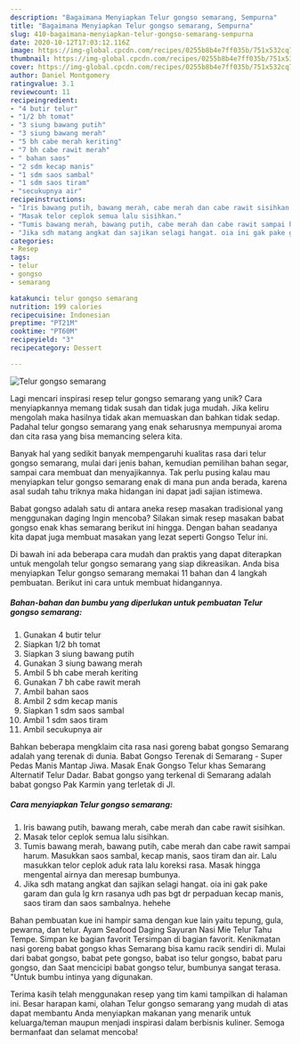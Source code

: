 ```yaml
---
description: "Bagaimana Menyiapkan Telur gongso semarang, Sempurna"
title: "Bagaimana Menyiapkan Telur gongso semarang, Sempurna"
slug: 410-bagaimana-menyiapkan-telur-gongso-semarang-sempurna
date: 2020-10-12T17:03:12.116Z
image: https://img-global.cpcdn.com/recipes/0255b8b4e7ff035b/751x532cq70/telur-gongso-semarang-foto-resep-utama.jpg
thumbnail: https://img-global.cpcdn.com/recipes/0255b8b4e7ff035b/751x532cq70/telur-gongso-semarang-foto-resep-utama.jpg
cover: https://img-global.cpcdn.com/recipes/0255b8b4e7ff035b/751x532cq70/telur-gongso-semarang-foto-resep-utama.jpg
author: Daniel Montgomery
ratingvalue: 3.1
reviewcount: 11
recipeingredient:
- "4 butir telur"
- "1/2 bh tomat"
- "3 siung bawang putih"
- "3 siung bawang merah"
- "5 bh cabe merah keriting"
- "7 bh cabe rawit merah"
- " bahan saos"
- "2 sdm kecap manis"
- "1 sdm saos sambal"
- "1 sdm saos tiram"
- "secukupnya air"
recipeinstructions:
- "Iris bawang putih, bawang merah, cabe merah dan cabe rawit sisihkan."
- "Masak telor ceplok semua lalu sisihkan."
- "Tumis bawang merah, bawang putih, cabe merah dan cabe rawit sampai harum. Masukkan saos sambal, kecap manis, saos tiram dan air. Lalu masukkan telor ceplok aduk rata lalu koreksi rasa. Masak hingga mengental airnya dan meresap bumbunya."
- "Jika sdh matang angkat dan sajikan selagi hangat. oia ini gak pake garam dan gula lg krn rasanya udh pas bgt dr perpaduan kecap manis, saos tiram dan saos sambalnya. hehehe"
categories:
- Resep
tags:
- telur
- gongso
- semarang

katakunci: telur gongso semarang 
nutrition: 199 calories
recipecuisine: Indonesian
preptime: "PT21M"
cooktime: "PT60M"
recipeyield: "3"
recipecategory: Dessert

---
```



![Telur gongso semarang](https://img-global.cpcdn.com/recipes/0255b8b4e7ff035b/751x532cq70/telur-gongso-semarang-foto-resep-utama.jpg)

Lagi mencari inspirasi resep telur gongso semarang yang unik? Cara menyiapkannya memang tidak susah dan tidak juga mudah. Jika keliru mengolah maka hasilnya tidak akan memuaskan dan bahkan tidak sedap. Padahal telur gongso semarang yang enak seharusnya mempunyai aroma dan cita rasa yang bisa memancing selera kita.

Banyak hal yang sedikit banyak mempengaruhi kualitas rasa dari telur gongso semarang, mulai dari jenis bahan, kemudian pemilihan bahan segar, sampai cara membuat dan menyajikannya. Tak perlu pusing kalau mau menyiapkan telur gongso semarang enak di mana pun anda berada, karena asal sudah tahu triknya maka hidangan ini dapat jadi sajian istimewa.

Babat gongso adalah satu di antara aneka resep masakan tradisional yang menggunakan daging Ingin mencoba? Silakan simak resep masakan babat gongso enak khas semarang berikut ini hingga. Dengan bahan seadanya kita dapat juga membuat masakan yang lezat seperti Gongso Telur ini.


Di bawah ini ada beberapa cara mudah dan praktis yang dapat diterapkan untuk mengolah telur gongso semarang yang siap dikreasikan. Anda bisa menyiapkan Telur gongso semarang memakai 11 bahan dan 4 langkah pembuatan. Berikut ini cara untuk membuat hidangannya.

<!--inarticleads1-->

##### Bahan-bahan dan bumbu yang diperlukan untuk pembuatan Telur gongso semarang:

1. Gunakan 4 butir telur
1. Siapkan 1/2 bh tomat
1. Siapkan 3 siung bawang putih
1. Gunakan 3 siung bawang merah
1. Ambil 5 bh cabe merah keriting
1. Gunakan 7 bh cabe rawit merah
1. Ambil  bahan saos
1. Ambil 2 sdm kecap manis
1. Siapkan 1 sdm saos sambal
1. Ambil 1 sdm saos tiram
1. Ambil secukupnya air


Bahkan beberapa mengklaim cita rasa nasi goreng babat gongso Semarang adalah yang terenak di dunia. Babat Gongso Terenak di Semarang - Super Pedas Manis Mantap Jiwa. Masak Enak Gongso Telur khas Semarang Alternatif Telur Dadar. Babat gongso yang terkenal di Semarang adalah babat gongso Pak Karmin yang terletak di Jl. 

<!--inarticleads2-->

##### Cara menyiapkan Telur gongso semarang:

1. Iris bawang putih, bawang merah, cabe merah dan cabe rawit sisihkan.
1. Masak telor ceplok semua lalu sisihkan.
1. Tumis bawang merah, bawang putih, cabe merah dan cabe rawit sampai harum. Masukkan saos sambal, kecap manis, saos tiram dan air. Lalu masukkan telor ceplok aduk rata lalu koreksi rasa. Masak hingga mengental airnya dan meresap bumbunya.
1. Jika sdh matang angkat dan sajikan selagi hangat. oia ini gak pake garam dan gula lg krn rasanya udh pas bgt dr perpaduan kecap manis, saos tiram dan saos sambalnya. hehehe


Bahan pembuatan kue ini hampir sama dengan kue lain yaitu tepung, gula, pewarna, dan telur. Ayam Seafood Daging Sayuran Nasi Mie Telur Tahu Tempe. Simpan ke bagian favorit Tersimpan di bagian favorit. Kenikmatan nasi goreng babat gongso khas Semarang bisa kamu racik sendiri di. Mulai dari babat gongso, babat pete gongso, babat iso telur gongso, babat paru gongso, dan Saat mencicipi babat gongso telur, bumbunya sangat terasa. &#34;Untuk bumbu intinya yang digunakan. 

Terima kasih telah menggunakan resep yang tim kami tampilkan di halaman ini. Besar harapan kami, olahan Telur gongso semarang yang mudah di atas dapat membantu Anda menyiapkan makanan yang menarik untuk keluarga/teman maupun menjadi inspirasi dalam berbisnis kuliner. Semoga bermanfaat dan selamat mencoba!
